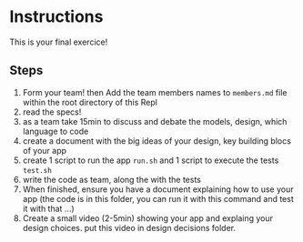 # Instructions

This is your final exercice!

## Steps

1. Form your team! then Add the team members names to `members.md` file within the root directory of this Repl
2. read the specs!
3. as a team take 15min to discuss and debate the models, design, which language to code
4. create a document with the big ideas of your design, key building blocs of your app
5. create 1 script to run the app `run.sh` and 1 script to execute the tests `test.sh`
6. write the code as team, along the with the tests
7. When finished, ensure you have a document explaining how to use your app (the code is in this folder, you can run it with this command and test it with that ...)
8. Create a small video (2-5min) showing your app and explaing your design choices. put this video in design decisions folder.

